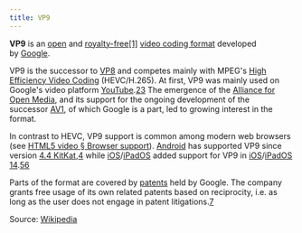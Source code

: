 ```yaml
---
title: VP9
---
```

**VP9** is an [open](https://en.wikipedia.org/wiki/Open_format "Open format") and [royalty-free](https://en.wikipedia.org/wiki/Royalty-free "Royalty-free")[[1]](https://en.wikipedia.org/wiki/VP9#cite_note-Gigaom-1) [video coding format](https://en.wikipedia.org/wiki/Video_coding_format "Video coding format") developed by [Google](https://en.wikipedia.org/wiki/Google "Google").

VP9 is the successor to [VP8](https://en.wikipedia.org/wiki/VP8 "VP8") and competes mainly with MPEG's [High Efficiency Video Coding](https://en.wikipedia.org/wiki/High_Efficiency_Video_Coding "High Efficiency Video Coding") (HEVC/H.265). At first, VP9 was mainly used on Google's video platform [YouTube](https://en.wikipedia.org/wiki/YouTube "YouTube").[2](https://en.wikipedia.org/wiki/VP9#cite_note-VP10_compression_techniques-2)[3](https://en.wikipedia.org/wiki/VP9#cite_note-YouTube-3) The emergence of the [Alliance for Open Media](https://en.wikipedia.org/wiki/Alliance_for_Open_Media "Alliance for Open Media"), and its support for the ongoing development of the successor [AV1](https://en.wikipedia.org/wiki/AV1 "AV1"), of which Google is a part, led to growing interest in the format.

In contrast to HEVC, VP9 support is common among modern web browsers (see [HTML5 video § Browser support](https://en.wikipedia.org/wiki/HTML5_video#Browser_support "HTML5 video")). [Android](https://en.wikipedia.org/wiki/Android_(operating_system) "Android (operating system)") has supported VP9 since version [4.4 KitKat](https://en.wikipedia.org/wiki/Android_KitKat "Android KitKat"),[4](https://en.wikipedia.org/wiki/VP9#cite_note-4) while [iOS](https://en.wikipedia.org/wiki/IOS "IOS")/[iPadOS](https://en.wikipedia.org/wiki/IPadOS "IPadOS") added support for VP9 in [iOS](https://en.wikipedia.org/wiki/IOS_14 "IOS 14")/[iPadOS 14](https://en.wikipedia.org/wiki/IPadOS_14 "IPadOS 14").[5](https://en.wikipedia.org/wiki/VP9#cite_note-:1-5)[6](https://en.wikipedia.org/wiki/VP9#cite_note-:2-6)

Parts of the format are covered by [patents](https://en.wikipedia.org/wiki/Software_patent "Software patent") held by Google. The company grants free usage of its own related patents based on reciprocity, i.e. as long as the user does not engage in patent litigations.[7](https://en.wikipedia.org/wiki/VP9#cite_note-specLicense-7)

Source: [Wikipedia](https://en.wikipedia.org/wiki/VP9)